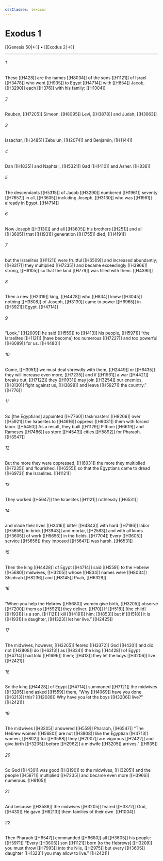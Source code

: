 ```yaml
---
cssClasses: lexicon
---
```


# Exodus 1

[[Genesis 50|←]] • [[Exodus 2|→]]

---

###### 1
These [[H428]] are the names [[H8034]] of the sons [[H1121]] of Israel [[H3478]] who went [[H935]] to Egypt [[H4714]] with [[H854]] Jacob, [[H3290]] each [[H376]] with his family: [[H1004]]

###### 2
Reuben, [[H7205]] Simeon, [[H8095]] Levi, [[H3878]] and Judah; [[H3063]]

###### 3
Issachar, [[H3485]] Zebulun, [[H2074]] and Benjamin; [[H1144]]

###### 4
Dan [[H1835]] and Naphtali, [[H5321]] Gad [[H1410]] and Asher. [[H836]]

###### 5
The descendants [[H5315]] of Jacob [[H3290]] numbered [[H1961]] seventy [[H7657]] in all, [[H3605]] including Joseph, [[H3130]] who was [[H1961]] already in Egypt. [[H4714]]

###### 6
Now Joseph [[H3130]] and all [[H3605]] his brothers [[H251]] and all [[H3605]] that [[H1931]] generation [[H1755]] died, [[H4191]]

###### 7
but the Israelites [[H1121]] were fruitful [[H6509]] and increased abundantly; [[H8317]] they multiplied [[H7235]] and became exceedingly [[H3966]] strong, [[H6105]] so that the land [[H776]] was filled with them. [[H4390]]

###### 8
Then a new [[H2319]] king, [[H4428]] who [[H834]] knew [[H3045]] nothing [[H3808]] of Joseph, [[H3130]] came to power [[H6965]] in [[H5921]] Egypt. [[H4714]]

###### 9
“Look,” [[H2009]] he said [[H559]] to [[H413]] his people, [[H5971]] “the Israelites [[H1121]] [have become] too numerous [[H7227]] and too powerful [[H6099]] for us. [[H4480]]

###### 10
Come, [[H3051]] we must deal shrewdly with them, [[H2449]] or [[H6435]] they will increase even more; [[H7235]] and if [[H1961]] a war [[H4421]] breaks out, [[H7122]] they [[H1931]] may join [[H3254]] our enemies, [[H8130]] fight against us, [[H3898]] and leave [[H5927]] the country.” [[H776]]

###### 11
So [the Egyptians] appointed [[H7760]] taskmasters [[H8269]] over [[H5921]] the Israelites to [[H4616]] oppress [[H6031]] them with forced labor. [[H5450]] As a result, they built [[H1129]] Pithom [[H6619]] and Rameses [[H7486]] as store [[H4543]] cities [[H5892]] for Pharaoh. [[H6547]]

###### 12
But the more they were oppressed, [[H6031]] the more they multiplied [[H7235]] and flourished, [[H6555]] so that the Egyptians came to dread [[H6973]] the Israelites. [[H1121]]

###### 13
They worked [[H5647]] the Israelites [[H1121]] ruthlessly [[H6531]]

###### 14
and made their lives [[H2416]] bitter [[H4843]] with hard [[H7186]] labor [[H5656]] in brick [[H3843]] and mortar, [[H2563]] and with all kinds [[H3605]] of work [[H5656]] in the fields. [[H7704]] Every [[H3605]] service [[H5656]] they imposed [[H5647]] was harsh. [[H6531]]

###### 15
Then the king [[H4428]] of Egypt [[H4714]] said [[H559]] to the Hebrew [[H5680]] midwives, [[H3205]] whose [[H834]] names were [[H8034]] Shiphrah [[H8236]] and [[H8145]] Puah, [[H6326]]

###### 16
“When you help the Hebrew [[H5680]] women give birth, [[H3205]] observe [[H7200]] them as [[H5921]] they deliver. [[H70]] If [[H518]] [the child] [[H1931]] is a son, [[H1121]] kill [[H4191]] him; [[H853]] but if [[H518]] it is [[H1931]] a daughter, [[H1323]] let her live.” [[H2425]]

###### 17
The midwives, however, [[H3205]] feared [[H3372]] God [[H430]] and did not [[H3808]] do [[H6213]] as [[H834]] the king [[H4428]] of Egypt [[H4714]] had told [[H1696]] them; [[H413]] they let the boys [[H3206]] live. [[H2421]]

###### 18
So the king [[H4428]] of Egypt [[H4714]] summoned [[H7121]] the midwives [[H3205]] and asked [[H559]] them,  “Why [[H4069]] have you done [[H6213]] this? [[H2088]] Why have you let the boys [[H3206]] live?” [[H2421]]

###### 19
The midwives [[H3205]] answered [[H559]] Pharaoh, [[H6547]] “The Hebrew women [[H5680]] are not [[H3808]] like the Egyptian [[H4713]] women, [[H802]] for [[H3588]] they [[H2007]] are vigorous [[H2422]] and give birth [[H3205]] before [[H2962]] a midwife [[H3205]] arrives.” [[H935]]

###### 20
So God [[H430]] was good [[H3190]] to the midwives, [[H3205]] and the people [[H5971]] multiplied [[H7235]] and became even more [[H3966]] numerous. [[H6105]]

###### 21
And because [[H3588]] the midwives [[H3205]] feared [[H3372]] God, [[H430]] He gave [[H6213]] them families of their own. [[H1004]]

###### 22
Then Pharaoh [[H6547]] commanded [[H6680]] all [[H3605]] his people: [[H5971]] “Every [[H3605]] son [[H1121]] born [to the Hebrews] [[H3209]] you must throw [[H7993]] into the Nile, [[H2975]] but every [[H3605]] daughter [[H1323]] you may allow to live.” [[H2421]]

